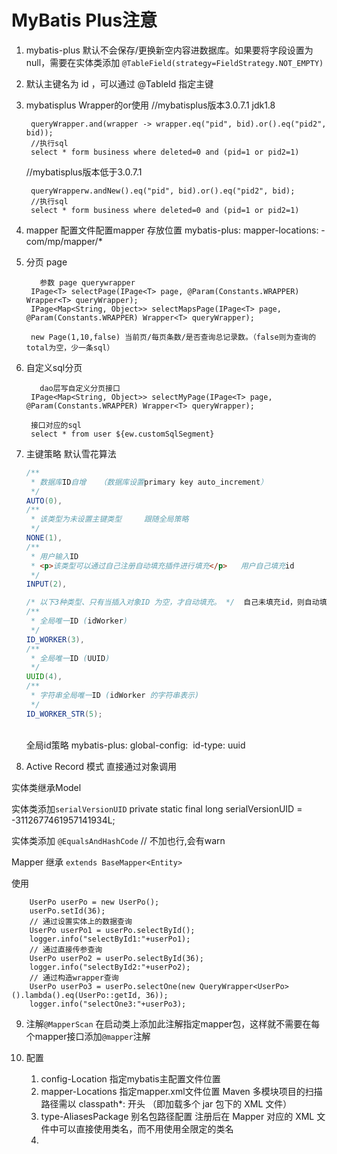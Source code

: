 # MyBatis Plus注意

1. mybatis-plus 默认不会保存/更换新空内容进数据库。如果要将字段设置为null，需要在实体类添加 `@TableField(strategy=FieldStrategy.NOT_EMPTY)`

2. 默认主键名为 id ，可以通过 @TableId 指定主键

3. mybatisplus Wrapper的or使用
    //mybatisplus版本3.0.7.1 jdk1.8 
    
        queryWrapper.and(wrapper -> wrapper.eq("pid", bid).or().eq("pid2", bid));
        //执行sql
        select * form business where deleted=0 and (pid=1 or pid2=1)

    //mybatisplus版本低于3.0.7.1
    
        queryWrapperw.andNew().eq("pid", bid).or().eq("pid2", bid);
        //执行sql
        select * form business where deleted=0 and (pid=1 or pid2=1)
    
4. mapper 配置文件配置mapper 存放位置
        mybatis-plus:
          mapper-locations:
            - com/mp/mapper/*



5. 分页 page

          参数 page querywrapper
        IPage<T> selectPage(IPage<T> page, @Param(Constants.WRAPPER) Wrapper<T> queryWrapper);
        IPage<Map<String, Object>> selectMapsPage(IPage<T> page, @Param(Constants.WRAPPER) Wrapper<T> queryWrapper);
      
        new Page(1,10,false) 当前页/每页条数/是否查询总记录数。（false则为查询的total为空，少一条sql）
      
6. 自定义sql分页

          dao层写自定义分页接口
        IPage<Map<String, Object>> selectMyPage(IPage<T> page, @Param(Constants.WRAPPER) Wrapper<T> queryWrapper);
      
        接口对应的sql
        select * from user ${ew.customSqlSegment}
      
7. 主键策略    默认雪花算法

    ```java
    /**
     * 数据库ID自增   （数据库设置primary key auto_increment）
     */
    AUTO(0),
    /**
     * 该类型为未设置主键类型     跟随全局策略
     */
    NONE(1),
    /**
     * 用户输入ID
     * <p>该类型可以通过自己注册自动填充插件进行填充</p>   用户自己填充id
     */
    INPUT(2),
    
    /* 以下3种类型、只有当插入对象ID 为空，才自动填充。 */  自己未填充id，则自动填充
    /**
     * 全局唯一ID (idWorker)
     */
    ID_WORKER(3),
    /**
     * 全局唯一ID (UUID)
     */
    UUID(4),
    /**
     * 字符串全局唯一ID (idWorker 的字符串表示)
     */
    ID_WORKER_STR(5);
    ```
    
    
    ​    
    ​    全局id策略
      mybatis-plus:
       global-config:
    ​    id-type: uuid
    ​    
    
8. Active Record 模式  直接通过对象调用

  实体类继承Model<Entity>

  实体类添加`serialVersionUID`
  private static final long serialVersionUID = -3112677461957141934L;

  实体类添加 `@EqualsAndHashCode`  // 不加也行,会有warn

  Mapper 继承 `extends BaseMapper<Entity>`

  使用

        UserPo userPo = new UserPo();
        userPo.setId(36);
        // 通过设置实体上的数据查询
        UserPo userPo1 = userPo.selectById();
        logger.info("selectById1:"+userPo1);
        // 通过直接传参查询
        UserPo userPo2 = userPo.selectById(36);
        logger.info("selectById2:"+userPo2);
        // 通过构造wrapper查询
        UserPo userPo3 = userPo.selectOne(new QueryWrapper<UserPo>().lambda().eq(UserPo::getId, 36));
        logger.info("selectOne3:"+userPo3);


9. 注解`@MapperScan`
    在启动类上添加此注解指定mapper包，这样就不需要在每个mapper接口添加`@mapper`注解
    
10. 配置 
    
    1.  config-Location  指定mybatis主配置文件位置
    2.  mapper-Locations  指定mapper.xml文件位置   Maven 多模块项目的扫描路径需以 classpath*: 开头 （即加载多个 jar 包下的 XML 文件）
    3.  type-AliasesPackage 别名包路径配置  注册后在 Mapper 对应的 XML 文件中可以直接使用类名，而不用使用全限定的类名
    4.  
    
